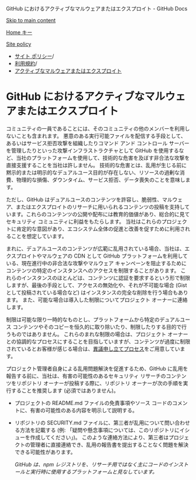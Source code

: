 GitHub におけるアクティブなマルウェアまたはエクスプロイト - GitHub Docs

[Skip to main content](#main-content)

[Home キー](/ja)

[Site policy](/ja/site-policy)

* [サイト ポリシー](/ja/site-policy)/
* [利用規約](/ja/site-policy/acceptable-use-policies)/
* [アクティブなマルウェアまたはエクスプロイト](/ja/site-policy/acceptable-use-policies/github-active-malware-or-exploits)

GitHub におけるアクティブなマルウェアまたはエクスプロイト
==========

コミュニティの一員であることには、そのコミュニティの他のメンバーを利用しないことも含まれます。 悪意のある実行可能ファイルを配信する手段として、あるいはサービス拒否攻撃を組織したりコマンド アンド コントロール サーバーを管理したりといった攻撃インフラストラクチャとして GitHub を使用するなど、当社のプラットフォームを使用して、技術的な危害を及ぼす非合法な攻撃を直接支援することを当社は許しません。 技術的な危害とは、乱用が生じる前に黙示的または明示的なデュアルユース目的が存在しない、リソースの過剰な消費、物理的な損傷、ダウンタイム、サービス拒否、データ喪失のことを意味します。

ただし、GitHub はデュアルユースのコンテンツを許容し、脆弱性、マルウェア、またはエクスプロイトのリサーチに用いられるコンテンツの投稿を支持しています。これらのコンテンツの公開や配布には教育的価値があり、総合的に見てセキュリティ コミュニティに利益をもたらします。 当社はこれらのプロジェクトに肯定的な意図があり、エコシステム全体の促進と改善を促すために利用されることを想定しています。

まれに、デュアルユースのコンテンツが広範に乱用されている場合、当社は、エクスプロイトやマルウェアの CDN として GitHub プラットフォームを利用している、現在進行中の非合法な攻撃やマルウェア キャンペーンを阻止するためにコンテンツの特定のインスタンスへのアクセスを制限することがあります。 これらのインスタンスのほとんどは、コンテンツに認証を要求するという形で制限しますが、最後の手段として、アクセスの無効化や、それが不可能な場合 (Gist として投稿されている場合など) はインスタンスの完全な削除を行う場合もあります。 また、可能な場合は導入した制限についてプロジェクト オーナーに連絡します。

制限は可能な限り一時的なものとし、プラットフォームから特定のデュアルユース コンテンツやそのコピーを恒久的に取り除いたり、制限したりする目的で行うものではありません。 これらのまれな制限の場合は、プロジェクト オーナーとの協調的なプロセスにすることを目指していますが、コンテンツが過度に制限されているとお客様が感じる場合は、[異議申し立てプロセス](/ja/site-policy/acceptable-use-policies/github-appeal-and-reinstatement)をご用意しています。

プロジェクト管理者自身による乱用問題解決を促進するため、GitHub に乱用を報告する前に、当社は、有害の可能性のあるセキュリティ リサーチのコンテンツをリポジトリ オーナーが投稿する際に、リポジトリ オーナーが次の手順を実行することを推奨します (必須ではありません)。

* プロジェクトの README.md ファイルの免責事項やソース コードのコメントに、有害の可能性のある内容を明示して説明する。

* リポジトリの SECURITY.md ファイルに、第三者が乱用について問い合わせる方法を記載する (例: 「疑問や懸念事項については、このリポジトリにイシューを作成してください」)。 このような連絡方法により、第三者はプロジェクトの管理者に直接連絡でき、乱用の報告書を提出することなく問題を解決できる可能性があります。

  *GitHub は、npm レジストリを、リサーチ用ではなく主にコードのインストールと実行時に使用するプラットフォームと見なしています。*
